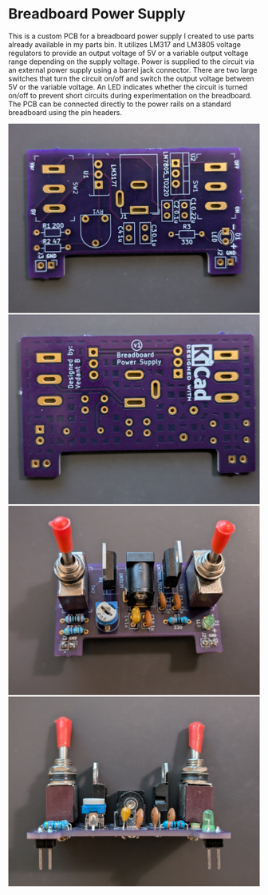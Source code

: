 # Breadboard Power Supply
This is a custom PCB for a breadboard power supply I created to use parts already available in my parts bin. It utilizes LM317 and LM3805 voltage regulators to provide an output voltage of 5V or a variable output voltage range depending on the supply voltage. Power is supplied to the circuit via an external power supply using a barrel jack connector. There are two large switches that turn the circuit on/off and switch the output voltage between 5V or the variable voltage. An LED indicates whether the circuit is turned on/off to prevent short circuits during experimentation on the breadboard. The PCB can be connected directly to the power rails on a standard breadboard using the pin headers. 

![image of the front side of manufactured PCB](images/PXL_20250127_055240315.PORTRAIT.ORIGINAL.jpg)
![image of the back side of manufactured PCB](images/PXL_20250127_055258087.PORTRAIT.ORIGINAL.jpg)
![image of the top of the PCB populated with components](images/PXL_20250127_055341909.PORTRAIT.ORIGINAL.jpg)
![image of the front of the PCB populated with components](images/PXL_20250127_055356847.PORTRAIT.ORIGINAL.jpg)
